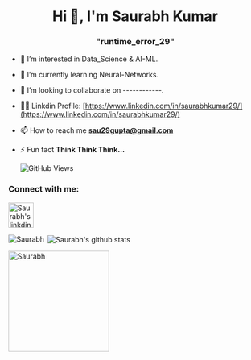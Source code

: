 
<!---
runtime-error2905/runtime-error2905 is a ✨ special ✨ repository because its `README.md` (this file) appears on your GitHub profile.
You can click the Preview link to take a look at your changes.
--->

<h1 align="center">Hi 👋, I'm  Saurabh Kumar </h1>
<h3 align="center">"runtime_error_29"</h3>

- 👀 I’m interested in Data_Science & AI-ML.

- 🌱 I’m currently learning Neural-Networks.

- 💞️ I’m looking to collaborate on ------------.

- 👨‍💻 Linkdin Profile: [https://www.linkedin.com/in/saurabhkumar29/](https://www.linkedin.com/in/saurabhkumar29/)

- 📫 How to reach me **sau29gupta@gmail.com**

- ⚡ Fun fact **Think Think Think...**

    ![GitHub Views](https://komarev.com/ghpvc/?username=Saurabh2509&color=brightgreen&style=flat)

<h3 align="left">Connect with me:</h3>
<p align="center">

<a href="https://www.linkedin.com/in/saurabhkumar29/" target="blank"><img align="center" src="https://user-images.githubusercontent.com/54509629/135730249-efac72bc-a6e2-4d31-a693-864bbbc2afac.gif" alt="Saurabh's linkdin" height="50" width="50" /></a>

</p>



<p><img align="left" src="https://github-readme-stats.vercel.app/api/top-langs?username=Saurabh2509&show_icons=true&locale=en&layout=compact" alt="Saurabh" /></p>

<p>&nbsp;<img align="center" src="https://github-readme-stats.vercel.app/api?username=Saurabh2509&show_icons=true&locale=en" alt="Saurabh's github stats" /></p>

<p><img align="center" src="https://user-images.githubusercontent.com/54509629/135729677-82e1d8b4-5179-4d50-b428-c0413e23d1f2.gif" alt="Saurabh" width=200px/></p>



